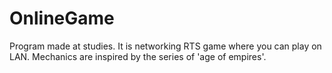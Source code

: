 # OnlineGame
Program made at studies. It is networking RTS game where you can play on LAN. Mechanics are inspired by the series of 'age of empires'.
